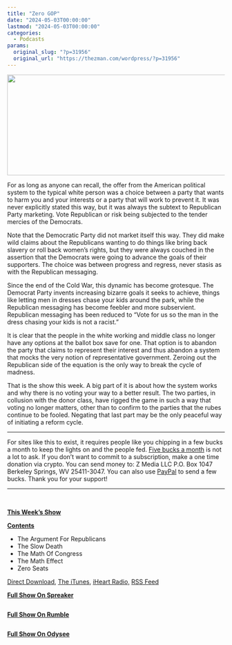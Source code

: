 ```yaml
---
title: "Zero GOP"
date: "2024-05-03T00:00:00"
lastmod: "2024-05-03T00:00:00"
categories:
  - Podcasts
params:
  original_slug: "?p=31956"
  original_url: "https://thezman.com/wordpress/?p=31956"
---
```


[<img
src="http://thezman.com/wordpress/wp-content/uploads/2018/01/Power-Hour.png"
decoding="async" width="600" height="233" />](http://thezman.com/wordpress/wp-content/uploads/2018/01/Power-Hour.png)

For as long as anyone can recall, the offer from the American political
system to the typical white person was a choice between a party that
wants to harm you and your interests or a party that will work to
prevent it. It was never explicitly stated this way, but it was always
the subtext to Republican Party marketing. Vote Republican or risk being
subjected to the tender mercies of the Democrats.

Note that the Democratic Party did not market itself this way. They did
make wild claims about the Republicans wanting to do things like bring
back slavery or roll back women’s rights, but they were always couched
in the assertion that the Democrats were going to advance the goals of
their supporters. The choice was between progress and regress, never
stasis as with the Republican messaging.

Since the end of the Cold War, this dynamic has become grotesque. The
Democrat Party invents increasing bizarre goals it seeks to achieve,
things like letting men in dresses chase your kids around the park,
while the Republican messaging has become feebler and more subservient.
Republican messaging has been reduced to “Vote for us so the man in the
dress chasing your kids is not a racist.”

It is clear that the people in the white working and middle class no
longer have any options at the ballot box save for one. That option is
to abandon the party that claims to represent their interest and thus
abandon a system that mocks the very notion of representative
government. Zeroing out the Republican side of the equation is the only
way to break the cycle of madness.

That is the show this week. A big part of it is about how the system
works and why there is no voting your way to a better result. The two
parties, in collusion with the donor class, have rigged the game in such
a way that voting no longer matters, other than to confirm to the
parties that the rubes continue to be fooled. Negating that last part
may be the only peaceful way of initiating a reform cycle.

------------------------------------------------------------------------

For sites like this to exist, it requires people like you chipping in a
few bucks a month to keep the lights on and the people fed.
<a href="https://www.subscribestar.com/the-z-blog"
rel="noopener noreferrer" target="_blank">Five bucks a month</a> is not
a lot to ask. If you don’t want to commit to a subscription, make a one
time donation via crypto. You can send money to: Z Media LLC P.O. Box
1047 Berkeley Springs, WV 25411-3047. You can also use <a
href="https://www.paypal.com/cgi-bin/webscr?cmd=_s-xclick&amp;hosted_button_id=UDAS2Q8JYA6CN&amp;source=url"
rel="noopener noreferrer" target="_blank">PayPal</a> to send a few
bucks. Thank you for your support!

------------------------------------------------------------------------

 

**<u>This Week’s Show</u>**

**<u>Contents</u>**

-   The Argument For Republicans
-   The Slow Death
-   The Math Of Congress
-   The Math Effect
-   Zero Seats

<a href="https://api.spreaker.com/v2/episodes/59789500/download.mp3"
rel="noopener" target="_blank">Direct Download</a>, <a
href="https://itunes.apple.com/us/podcast/the-z-blog-power-hour/id1262799640?mt=2"
rel="noopener noreferrer" target="_blank">The iTunes</a>,
<a href="https://www.iheart.com/podcast/the-z-blog-power-hour-29246491/"
rel="noopener noreferrer" target="_blank">iHeart Radio,</a>
<a href="https://www.spreaker.com/show/2589657/episodes/feed"
rel="noopener noreferrer" target="_blank">RSS Feed</a>

**<u>Full Show On Spreaker</u>**

<span class="mce_SELRES_start" mce-type="bookmark"
style="display: inline-block; width: 0px; overflow: hidden; line-height: 0;">﻿</span>

**<u>Full Show On Rumble</u>**

<span class="mce_SELRES_start" mce-type="bookmark"
style="display: inline-block; width: 0px; overflow: hidden; line-height: 0;">﻿</span>

**<u>Full Show On Odysee</u>**

<span class="mce_SELRES_start" mce-type="bookmark"
style="display: inline-block; width: 0px; overflow: hidden; line-height: 0;">﻿</span>
